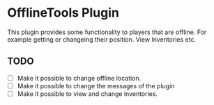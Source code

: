 # OfflineTools Plugin

This plugin provides some functionality to players that are offline. For example getting or changeing their position.
View Inventories etc.

## TODO

- [ ] Make it possible to change offline location.
- [ ] Make it possible to change the messages of the plugin
- [ ] Make it possible to view and change inventories.